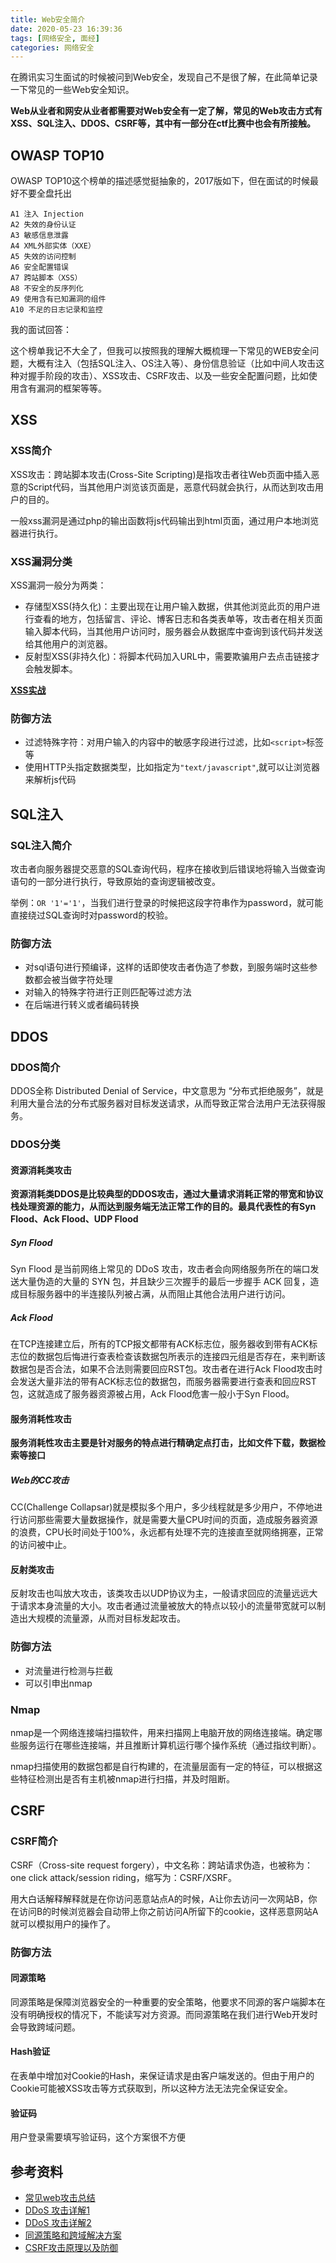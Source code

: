 ```yaml
---
title: Web安全简介
date: 2020-05-23 16:39:36
tags: [网络安全, 面经]
categories: 网络安全
---
```


在腾讯实习生面试的时候被问到Web安全，发现自己不是很了解，在此简单记录一下常见的一些Web安全知识。
<!--more--> 

**Web从业者和网安从业者都需要对Web安全有一定了解，常见的Web攻击方式有XSS、SQL注入、DDOS、CSRF等，其中有一部分在ctf比赛中也会有所接触。**

## OWASP TOP10
OWASP TOP10这个榜单的描述感觉挺抽象的，2017版如下，但在面试的时候最好不要全盘托出
```
A1 注入 Injection
A2 失效的身份认证
A3 敏感信息泄露
A4 XML外部实体（XXE）
A5 失效的访问控制
A6 安全配置错误
A7 跨站脚本（XSS）
A8 不安全的反序列化
A9 使用含有已知漏洞的组件
A10 不足的日志记录和监控
```
我的面试回答：

这个榜单我记不大全了，但我可以按照我的理解大概梳理一下常见的WEB安全问题，大概有注入（包括SQL注入、OS注入等）、身份信息验证（比如中间人攻击这种对握手阶段的攻击）、XSS攻击、CSRF攻击、以及一些安全配置问题，比如使用含有漏洞的框架等等。


## XSS
### XSS简介
XSS攻击：跨站脚本攻击(Cross-Site Scripting)是指攻击者往Web页面中插入恶意的Script代码，当其他用户浏览该页面是，恶意代码就会执行，从而达到攻击用户的目的。

一般xss漏洞是通过php的输出函数将js代码输出到html页面，通过用户本地浏览器进行执行。

### XSS漏洞分类
XSS漏洞一般分为两类：
* 存储型XSS(持久化)：主要出现在让用户输入数据，供其他浏览此页的用户进行查看的地方，包括留言、评论、博客日志和各类表单等，攻击者在相关页面输入脚本代码，当其他用户访问时，服务器会从数据库中查询到该代码并发送给其他用户的浏览器。
* 反射型XSS(非持久化)：将脚本代码加入URL中，需要欺骗用户去点击链接才会触发脚本。

**[XSS实战](https://zhuanlan.zhihu.com/p/24249045)**

### 防御方法
* 过滤特殊字符：对用户输入的内容中的敏感字段进行过滤，比如`<script>`标签等
* 使用HTTP头指定数据类型，比如指定为`"text/javascript"`,就可以让浏览器来解析js代码

## SQL注入
### SQL注入简介
攻击者向服务器提交恶意的SQL查询代码，程序在接收到后错误地将输入当做查询语句的一部分进行执行，导致原始的查询逻辑被改变。

举例：`OR '1'='1'`，当我们进行登录的时候把这段字符串作为password，就可能直接绕过SQL查询时对password的校验。

### 防御方法
* 对sql语句进行预编译，这样的话即使攻击者伪造了参数，到服务端时这些参数都会被当做字符处理
* 对输入的特殊字符进行正则匹配等过滤方法
* 在后端进行转义或者编码转换

## DDOS
### DDOS简介
DDOS全称 Distributed Denial of Service，中文意思为 “分布式拒绝服务”，就是利用大量合法的分布式服务器对目标发送请求，从而导致正常合法用户无法获得服务。

### DDOS分类
#### 资源消耗类攻击
**资源消耗类DDOS是比较典型的DDOS攻击，通过大量请求消耗正常的带宽和协议栈处理资源的能力，从而达到服务端无法正常工作的目的。最具代表性的有Syn Flood、Ack Flood、UDP Flood**

##### Syn Flood
Syn Flood 是当前网络上常见的 DDoS 攻击，攻击者会向网络服务所在的端口发送大量伪造的大量的 SYN 包，并且缺少三次握手的最后一步握手 ACK 回复，造成目标服务器中的半连接队列被占满，从而阻止其他合法用户进行访问。

##### Ack Flood
在TCP连接建立后，所有的TCP报文都带有ACK标志位，服务器收到带有ACK标志位的数据包后悔进行查表检查该数据包所表示的连接四元组是否存在，来判断该数据包是否合法，如果不合法则需要回应RST包。攻击者在进行Ack Flood攻击时会发送大量非法的带有ACK标志位的数据包，而服务器需要进行查表和回应RST包，这就造成了服务器资源被占用，Ack Flood危害一般小于Syn Flood。


#### 服务消耗性攻击
**服务消耗性攻击主要是针对服务的特点进行精确定点打击，比如文件下载，数据检索等接口**

##### Web的CC攻击
CC(Challenge Collapsar)就是模拟多个用户，多少线程就是多少用户，不停地进行访问那些需要大量数据操作，就是需要大量CPU时间的页面，造成服务器资源的浪费，CPU长时间处于100%，永远都有处理不完的连接直至就网络拥塞，正常的访问被中止。

#### 反射类攻击
反射攻击也叫放大攻击，该类攻击以UDP协议为主，一般请求回应的流量远远大于请求本身流量的大小。攻击者通过流量被放大的特点以较小的流量带宽就可以制造出大规模的流量源，从而对目标发起攻击。

### 防御方法
* 对流量进行检测与拦截
* 可以引申出nmap

###  Nmap
nmap是一个网络连接端扫描软件，用来扫描网上电脑开放的网络连接端。确定哪些服务运行在哪些连接端，并且推断计算机运行哪个操作系统（通过指纹判断）。

nmap扫描使用的数据包都是自行构建的，在流量层面有一定的特征，可以根据这些特征检测出是否有主机被nmap进行扫描，并及时阻断。

## CSRF
### CSRF简介
CSRF（Cross-site request forgery），中文名称：跨站请求伪造，也被称为：one click attack/session riding，缩写为：CSRF/XSRF。

用大白话解释解释就是在你访问恶意站点A的时候，A让你去访问一次网站B，你在访问B的时候浏览器会自动带上你之前访问A所留下的cookie，这样恶意网站A就可以模拟用户的操作了。

### 防御方法
#### 同源策略
同源策略是保障浏览器安全的一种重要的安全策略，他要求不同源的客户端脚本在没有明确授权的情况下，不能读写对方资源。而同源策略在我们进行Web开发时会导致跨域问题。

#### Hash验证
在表单中增加对Cookie的Hash，来保证请求是由客户端发送的。但由于用户的Cookie可能被XSS攻击等方式获取到，所以这种方法无法完全保证安全。

#### 验证码
用户登录需要填写验证码，这个方案很不方便



## 参考资料
* [常见web攻击总结](https://www.cnblogs.com/morethink/p/8734103.html)
* [DDoS 攻击详解1](https://blog.csdn.net/qq_33945246/article/details/104417576)
* [DDoS 攻击详解2](https://blog.csdn.net/weixin_44489066/article/details/87934156)
* [同源策略和跨域解决方案](https://www.cnblogs.com/rain-chenwei/p/9520240.html)
* [CSRF攻击原理以及防御](https://www.cnblogs.com/btgyoyo/p/6195897.html)